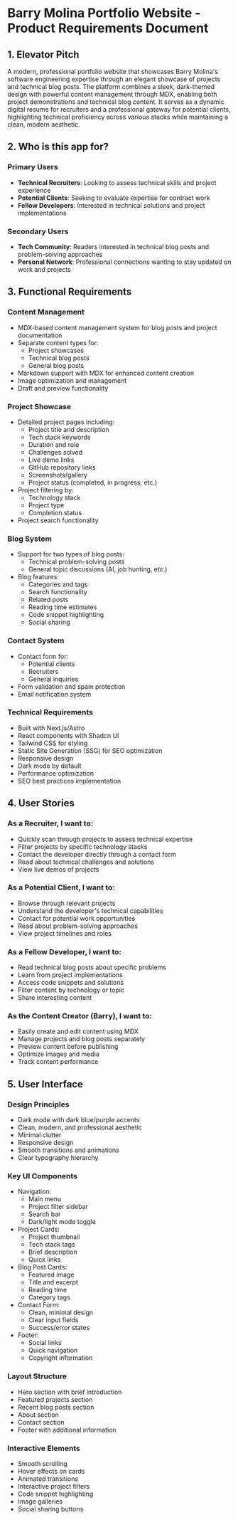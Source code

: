 # Barry Molina Portfolio Website - Product Requirements Document

## 1. Elevator Pitch

A modern, professional portfolio website that showcases Barry Molina's software engineering expertise through an elegant showcase of projects and technical blog posts. The platform combines a sleek, dark-themed design with powerful content management through MDX, enabling both project demonstrations and technical blog content. It serves as a dynamic digital resume for recruiters and a professional gateway for potential clients, highlighting technical proficiency across various stacks while maintaining a clean, modern aesthetic.

## 2. Who is this app for?

### Primary Users

- **Technical Recruiters**: Looking to assess technical skills and project experience
- **Potential Clients**: Seeking to evaluate expertise for contract work
- **Fellow Developers**: Interested in technical solutions and project implementations

### Secondary Users

- **Tech Community**: Readers interested in technical blog posts and problem-solving approaches
- **Personal Network**: Professional connections wanting to stay updated on work and projects

## 3. Functional Requirements

### Content Management

- MDX-based content management system for blog posts and project documentation
- Separate content types for:
  - Project showcases
  - Technical blog posts
  - General blog posts
- Markdown support with MDX for enhanced content creation
- Image optimization and management
- Draft and preview functionality

### Project Showcase

- Detailed project pages including:
  - Project title and description
  - Tech stack keywords
  - Duration and role
  - Challenges solved
  - Live demo links
  - GitHub repository links
  - Screenshots/gallery
  - Project status (completed, in progress, etc.)
- Project filtering by:
  - Technology stack
  - Project type
  - Completion status
- Project search functionality

### Blog System

- Support for two types of blog posts:
  - Technical problem-solving posts
  - General topic discussions (AI, job hunting, etc.)
- Blog features:
  - Categories and tags
  - Search functionality
  - Related posts
  - Reading time estimates
  - Code snippet highlighting
  - Social sharing

### Contact System

- Contact form for:
  - Potential clients
  - Recruiters
  - General inquiries
- Form validation and spam protection
- Email notification system

### Technical Requirements

- Built with Next.js/Astro
- React components with Shadcn UI
- Tailwind CSS for styling
- Static Site Generation (SSG) for SEO optimization
- Responsive design
- Dark mode by default
- Performance optimization
- SEO best practices implementation

## 4. User Stories

### As a Recruiter, I want to:

- Quickly scan through projects to assess technical expertise
- Filter projects by specific technology stacks
- Contact the developer directly through a contact form
- Read about technical challenges and solutions
- View live demos of projects

### As a Potential Client, I want to:

- Browse through relevant projects
- Understand the developer's technical capabilities
- Contact for potential work opportunities
- Read about problem-solving approaches
- View project timelines and roles

### As a Fellow Developer, I want to:

- Read technical blog posts about specific problems
- Learn from project implementations
- Access code snippets and solutions
- Filter content by technology or topic
- Share interesting content

### As the Content Creator (Barry), I want to:

- Easily create and edit content using MDX
- Manage projects and blog posts separately
- Preview content before publishing
- Optimize images and media
- Track content performance

## 5. User Interface

### Design Principles

- Dark mode with dark blue/purple accents
- Clean, modern, and professional aesthetic
- Minimal clutter
- Responsive design
- Smooth transitions and animations
- Clear typography hierarchy

### Key UI Components

- Navigation:
  - Main menu
  - Project filter sidebar
  - Search bar
  - Dark/light mode toggle
- Project Cards:
  - Project thumbnail
  - Tech stack tags
  - Brief description
  - Quick links
- Blog Post Cards:
  - Featured image
  - Title and excerpt
  - Reading time
  - Category tags
- Contact Form:
  - Clean, minimal design
  - Clear input fields
  - Success/error states
- Footer:
  - Social links
  - Quick navigation
  - Copyright information

### Layout Structure

- Hero section with brief introduction
- Featured projects section
- Recent blog posts section
- About section
- Contact section
- Footer with additional information

### Interactive Elements

- Smooth scrolling
- Hover effects on cards
- Animated transitions
- Interactive project filters
- Code snippet highlighting
- Image galleries
- Social sharing buttons
